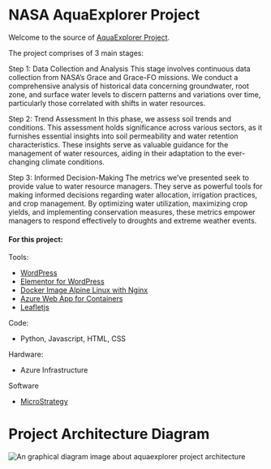 # NASA AquaExplorer Project

Welcome to the source of [AquaExplorer Project](https://aquaexplorer.space/).


The project comprises of 3 main stages:

Step 1: Data Collection and Analysis
This stage involves continuous data collection from NASA’s Grace and Grace-FO missions. We conduct a comprehensive analysis of historical data concerning groundwater, root zone, and surface water levels to discern patterns and variations over time, particularly those correlated with shifts in water resources.

Step 2: Trend Assessment
In this phase, we assess soil trends and conditions. This assessment holds significance across various sectors, as it furnishes essential insights into soil permeability and water retention characteristics. These insights serve as valuable guidance for the management of water resources, aiding in their adaptation to the ever-changing climate conditions.

Step 3: Informed Decision-Making
The metrics we’ve presented seek to provide value to water resource managers. They serve as powerful tools for making informed decisions regarding water allocation, irrigation practices, and crop management. By optimizing water utilization, maximizing crop yields, and implementing conservation measures, these metrics empower managers to respond effectively to droughts and extreme weather events.


#### For this project:

Tools:

* [WordPress](https://br.wordpress.org/)
* [Elementor for WordPress](https://elementor.com/)
* [Docker Image Alpine Linux with Nginx](https://hub.docker.com/_/nginx)
* [Azure Web App for Containers](https://azure.microsoft.com/en-us/products/app-service/containers?activetab=pivot:deploytab)
* [Leafletjs](https://leafletjs.com/)

Code:

* Python, Javascript, HTML, CSS

Hardware:

* Azure Infrastructure

Software

* [MicroStrategy](https://www.microstrategy.com/)


# Project Architecture Diagram

![An graphical diagram image about aquaexplorer project architecture](/aquaexplorer_diagram.png  "Project Architecture Diagram")
